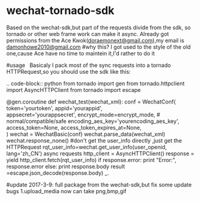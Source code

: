 # wechat-tornado-sdk
   Based on the wechat-sdk,but part of the requests divide from the sdk, so tornado or other web frame work can make it async.
   Already got permissions from the Ace Kwok(doraemonext@gmail.com),my email is damonhowe2010@gmail.com
#why this?
   I got used to the style of the old one,cause Ace have no time to maintein it,I'd rather to do it

#usage
   Basicaly I pack  most of the sync requests into a tornado HTTPRequest,so you should use the sdk like this:
   
.. code-block:: python
   from tornado import gen
   from tornado.httpclient import AsyncHTTPClient
   from tornado import escape
   
   @gen.coroutine
   def wechat_test(wechat_xml):
       conf = WechatConf(
            token='yourtoken', 
            appid='yourappid',   
            appsecret='yourappsecret', 
            encrypt_mode=encrypt_mode,  # normal/compatible/safe
            encoding_aes_key='yourencoding_aes_key',
            access_token=None,
            access_token_expires_at=None,            
        )
       wechat = WechatBasic(conf)
       wechat.parse_data(wechat_xml)
       wechat.response_none()
       #don't get the user_info directly ,just get the HTTPRequest
       rqt_user_info=wechat.get_user_info(user_openid, lang='zh_CN')
       async requests
       http_client = AsyncHTTPClient()
       response    = yield http_client.fetch(rqt_user_info)
       if response.error:
           print "Error:", response.error
       else:
           print response.body
           result =escape.json_decode(response.body)
_.           
    
    
    
#update 2017-3-9:
  full package from the wechat-sdk,but fix some update bugs
  1.upload_media now can take png,bmp,gif
